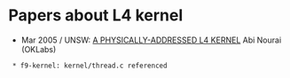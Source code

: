# Papers about L4 kernel

* Mar 2005 / UNSW: [A PHYSICALLY-ADDRESSED L4 KERNEL](http://www.disy.cse.unsw.edu.au/theses_public/05/anourai.pdf) Abi Nourai (OKLabs)

```
 * f9-kernel: kernel/thread.c referenced
```
